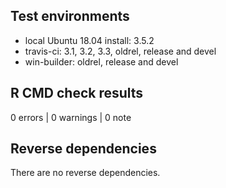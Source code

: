 ## Test environments
* local Ubuntu 18.04 install: 3.5.2
* travis-ci: 3.1, 3.2, 3.3, oldrel, release and devel
* win-builder: oldrel, release and devel

## R CMD check results

0 errors | 0 warnings | 0 note

## Reverse dependencies

There are no reverse dependencies.
